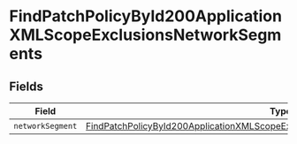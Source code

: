 # FindPatchPolicyById200ApplicationXMLScopeExclusionsNetworkSegments


## Fields

| Field                                                                                                                                                                                           | Type                                                                                                                                                                                            | Required                                                                                                                                                                                        | Description                                                                                                                                                                                     |
| ----------------------------------------------------------------------------------------------------------------------------------------------------------------------------------------------- | ----------------------------------------------------------------------------------------------------------------------------------------------------------------------------------------------- | ----------------------------------------------------------------------------------------------------------------------------------------------------------------------------------------------- | ----------------------------------------------------------------------------------------------------------------------------------------------------------------------------------------------- |
| `networkSegment`                                                                                                                                                                                | [FindPatchPolicyById200ApplicationXMLScopeExclusionsNetworkSegmentsNetworkSegment](../../models/operations/findpatchpolicybyid200applicationxmlscopeexclusionsnetworksegmentsnetworksegment.md) | :heavy_minus_sign:                                                                                                                                                                              | N/A                                                                                                                                                                                             |